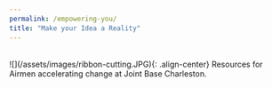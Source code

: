 ```yaml
---
permalink: /empowering-you/
title: "Make your Idea a Reality"
---
```

<br />
![](/assets/images/ribbon-cutting.JPG){: .align-center}
Resources for Airmen accelerating change at Joint Base Charleston.

## 